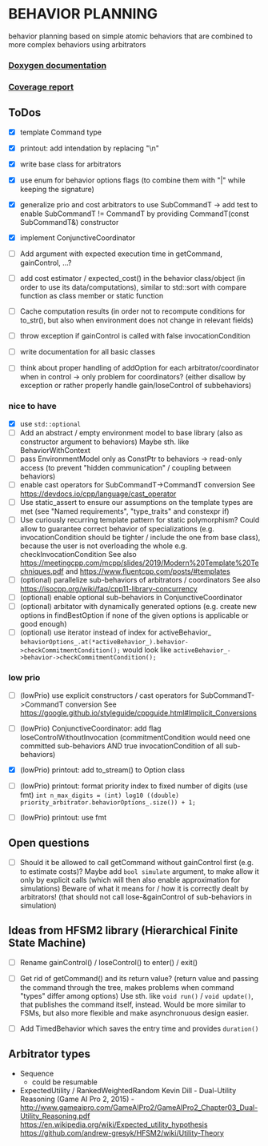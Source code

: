 # BEHAVIOR PLANNING

behavior planning based on simple atomic behaviors that are combined to more complex behaviors using arbitrators

### [Doxygen documentation](http://burger.private.MRT.pages.mrt.uni-karlsruhe.de/behavior_planning/doxygen/index.html)
### [Coverage report](http://burger.private.MRT.pages.mrt.uni-karlsruhe.de/behavior_planning/coverage/index.html)

## ToDos

- [x] template Command type
- [x] printout: add intendation by replacing "\n"
- [x] write base class for arbitrators
- [x] use enum for behavior options flags (to combine them with "|" while keeping the signature)
- [x] generalize prio and cost arbitrators to use SubCommandT -> add test to enable SubCommandT != CommandT by providing CommandT(const SubCommandT&) constructor
- [x] implement ConjunctiveCoordinator
- [ ] Add argument with expected execution time in getCommand, gainControl, ...?
- [ ] add cost estimator / expected_cost() in the behavior class/object (in order to use its data/computations), similar to std::sort with compare function as class member or static function
- [ ] Cache computation results (in order not to recompute conditions for to_str(), but also when environment does not change in relevant fields)
- [ ] throw exception if gainControl is called with false invocationCondition
- [ ] write documentation for all basic classes
- [ ] think about proper handling of addOption for each arbitrator/coordinator when in control -> only problem for coordinators?
      (either disallow by exception or rather properly handle gain/loseControl of subbehaviors)


### nice to have
- [x] use `std::optional`
- [ ] Add an abstract / empty environment model to base library (also as constructor argument to behaviors)
      Maybe sth. like BehaviorWithContext
- [ ] pass EnvironmentModel only as ConstPtr to behaviors → read-only access (to prevent "hidden communication" / coupling between behaviors)
- [ ] enable cast operators for SubCommandT->CommandT conversion
      See https://devdocs.io/cpp/language/cast_operator
- [ ] Use static_assert to ensure our assumptions on the template types are met (see "Named requirements", "type_traits" and constexpr if)
- [ ] Use curiously recurring template pattern for static polymorphism?
      Could allow to guarantee correct behavior of specializations (e.g. invocationCondition should be tighter / include the one from base class), because the user is not overloading the whole e.g. checkInvocationCondition
      See also https://meetingcpp.com/mcpp/slides/2019/Modern%20Template%20Techniques.pdf
           and https://www.fluentcpp.com/posts/#templates
- [ ] (optional) parallelize sub-behaviors of arbitrators / coordinators
                 See also https://isocpp.org/wiki/faq/cpp11-library-concurrency
- [ ] (optional) enable optional sub-behaviors in ConjunctiveCoordinator
- [ ] (optional) arbitator with dynamically generated options (e.g. create new options in findBestOption if none of the given options is applicable or good enough)
- [ ] (optional) use iterator instead of index for activeBehavior_
      `behaviorOptions_.at(*activeBehavior_).behavior->checkCommitmentCondition();` would look like
      `activeBehavior_->behavior->checkCommitmentCondition();`

### low prio
- [ ] (lowPrio) use explicit constructors / cast operators for SubCommandT->CommandT conversion
                See https://google.github.io/styleguide/cppguide.html#Implicit_Conversions
- [ ] (lowPrio) ConjunctiveCoordinator: add flag loseControlWithoutInvocation
                (commitmentCondition would need one committed sub-behaviors AND true invocationCondition of all sub-behaviors)
- [x] (lowPrio) printout: add to_stream() to Option class
- [ ] (lowPrio) printout: format priority index to fixed number of digits (use fmt) `int n_max_digits = (int) log10 ((double) priority_arbitrator.behaviorOptions_.size()) + 1;`
- [ ] (lowPrio) printout: use fmt


## Open questions
- [ ] Should it be allowed to call getCommand without gainControl first (e.g. to estimate costs)?
      Maybe add `bool simulate` argument, to make allow it only by explicit calls (which will then also enable approximation for simulations)
      Beware of what it means for / how it is correctly dealt by arbitrators! (that should not call lose-&gainControl of sub-behaviors in simulation)

## Ideas from HFSM2 library (Hierarchical Finite State Machine)
- [ ] Rename gainControl() / loseControl() to enter() / exit()
- [ ] Get rid of getCommand() and its return value? (return value and passing the command through the tree, makes problems when command "types" differ among options)
      Use sth. like `void run()` / `void update()`, that publishes the command itself, instead.
      Would be more similar to FSMs, but also more flexible and make asynchronuous design easier.
- [ ] Add TimedBehavior which saves the entry time and provides `duration()`


## Arbitrator types
- Sequence
  - could be resumable
- ExpectedUtility / RankedWeightedRandom
  Kevin Dill - Dual-Utility Reasoning (Game AI Pro 2, 2015) - http://www.gameaipro.com/GameAIPro2/GameAIPro2_Chapter03_Dual-Utility_Reasoning.pdf
  https://en.wikipedia.org/wiki/Expected_utility_hypothesis
  https://github.com/andrew-gresyk/HFSM2/wiki/Utility-Theory
